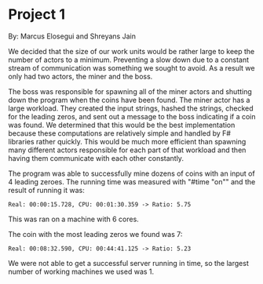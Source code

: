 # Project 1

By: Marcus Elosegui and Shreyans Jain

We decided that the size of our work units would be rather large to keep the number of actors to a minimum. Preventing a slow down
due to a constant stream of communication was something we sought to avoid. As a result we only had two actors, the miner and the boss. 


The boss was responsible for spawning all of the miner actors and shutting down the program when the coins have been found. The miner 
actor has a large workload. They created the input strings, hashed the strings, checked for the leading zeros, and sent out a message to
the boss indicating if a coin was found. We determined that this would be the best implementation because these computations are relatively
simple and handled by F# libraries rather quickly. This would be much more efficient than spawning many different actors responsible for 
each part of that workload and then having them communicate with each other constantly.

The program was able to successfully mine dozens of coins with an input of 4 leading zeroes. The running time was measured with 
"#time "on"" and the result of running it was: 
	
	Real: 00:00:15.728, CPU: 00:01:30.359 -> Ratio: 5.75
This was ran on a machine with 6 cores.

The coin with the most leading zeros we found was 7:

	Real: 00:08:32.590, CPU: 00:44:41.125 -> Ratio: 5.23

We were not able to get a successful server running in time, so the largest number of working machines we used was 1.


